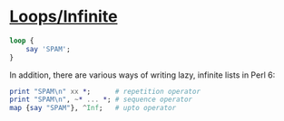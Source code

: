[1]: https://rosettacode.org/wiki/Loops/Infinite

# [Loops/Infinite][1]

```raku
loop {
    say 'SPAM';
}
```


In addition, there are various ways of writing lazy, infinite lists in Perl&#160;6:

```raku
print "SPAM\n" xx *;      # repetition operator
print "SPAM\n", ~* ... *; # sequence operator
map {say "SPAM"}, ^Inf;   # upto operator
```